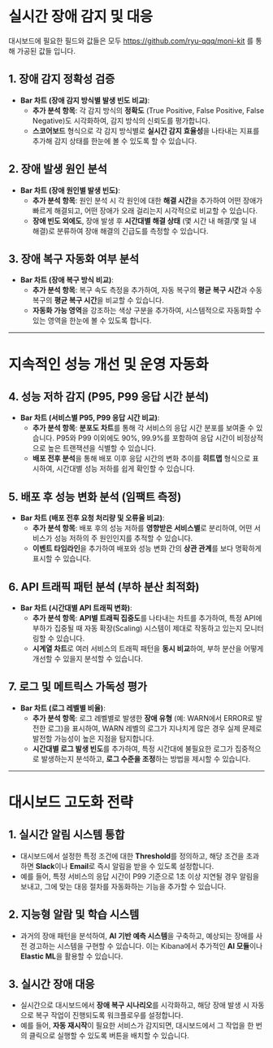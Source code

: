 
# 실시간 장애 감지 및 대응

대시보드에 필요한 필드와 값들은 모두 https://github.com/ryu-qqq/moni-kit 를 통해 가공된 값들 입니다.


## 1. 장애 감지 정확성 검증
- **Bar 차트 (장애 감지 방식별 발생 빈도 비교)**:
    - **추가 분석 항목**: 각 감지 방식의 **정확도** (True Positive, False Positive, False Negative)도 시각화하여, 감지 방식의 신뢰도를 평가합니다.
    - **스코어보드** 형식으로 각 감지 방식별로 **실시간 감지 효율성**을 나타내는 지표를 추가해 감지 상태를 한눈에 볼 수 있도록 할 수 있습니다.

## 2. 장애 발생 원인 분석
- **Bar 차트 (장애 원인별 발생 빈도)**:
    - **추가 분석 항목**: 원인 분석 시 각 원인에 대한 **해결 시간**을 추가하여 어떤 장애가 빠르게 해결되고, 어떤 장애가 오래 걸리는지 시각적으로 비교할 수 있습니다.
    - **장애 빈도 외에도**, 장애 발생 후 **시간대별 해결 상태** (몇 시간 내 해결/몇 일 내 해결)로 분류하여 장애 해결의 긴급도를 측정할 수 있습니다.

## 3. 장애 복구 자동화 여부 분석
- **Bar 차트 (장애 복구 방식 비교)**:
    - **추가 분석 항목**: 복구 속도 측정을 추가하여, 자동 복구의 **평균 복구 시간**과 수동 복구의 **평균 복구 시간**을 비교할 수 있습니다.
    - **자동화 가능 영역**을 강조하는 색상 구분을 추가하여, 시스템적으로 자동화할 수 있는 영역을 한눈에 볼 수 있도록 합니다.

---

# 지속적인 성능 개선 및 운영 자동화

## 4. 성능 저하 감지 (P95, P99 응답 시간 분석)
- **Bar 차트 (서비스별 P95, P99 응답 시간 비교)**:
    - **추가 분석 항목**: **분포도 차트**를 통해 각 서비스의 응답 시간 분포를 보여줄 수 있습니다. P95와 P99 이외에도 90%, 99.9%를 포함하여 응답 시간이 비정상적으로 높은 트랜잭션을 식별할 수 있습니다.
    - **배포 전후 분석**을 통해 배포 이후 응답 시간의 변화 추이를 **히트맵** 형식으로 표시하여, 시간대별 성능 저하를 쉽게 확인할 수 있습니다.

## 5. 배포 후 성능 변화 분석 (임팩트 측정)
- **Bar 차트 (배포 전후 요청 처리량 및 오류율 비교)**:
    - **추가 분석 항목**: 배포 후의 성능 저하를 **영향받은 서비스별**로 분리하여, 어떤 서비스가 성능 저하의 주 원인인지를 추적할 수 있습니다.
    - **이벤트 타임라인**을 추가하여 배포와 성능 변화 간의 **상관 관계**를 보다 명확하게 표시할 수 있습니다.

## 6. API 트래픽 패턴 분석 (부하 분산 최적화)
- **Bar 차트 (시간대별 API 트래픽 변화)**:
    - **추가 분석 항목**: **API별 트래픽 집중도**를 나타내는 차트를 추가하여, 특정 API에 부하가 집중될 때 자동 확장(Scaling) 시스템이 제대로 작동하고 있는지 모니터링할 수 있습니다.
    - **시계열 차트**로 여러 서비스의 트래픽 패턴을 **동시 비교**하여, 부하 분산을 어떻게 개선할 수 있을지 분석할 수 있습니다.

## 7. 로그 및 메트릭스 가독성 평가
- **Bar 차트 (로그 레벨별 비율)**:
    - **추가 분석 항목**: 로그 레벨별로 발생한 **장애 유형** (예: WARN에서 ERROR로 발전한 로그)을 표시하여, WARN 레벨의 로그가 지나치게 많은 경우 실제 문제로 발전할 가능성이 높은 지점을 탐지합니다.
    - **시간대별 로그 발생 빈도**를 추가하여, 특정 시간대에 불필요한 로그가 집중적으로 발생하는지 분석하고, **로그 수준을 조정**하는 방법을 제시할 수 있습니다.

---

# 대시보드 고도화 전략

## 1. 실시간 알림 시스템 통합
- 대시보드에서 설정한 특정 조건에 대한 **Threshold**를 정의하고, 해당 조건을 초과하면 **Slack**이나 **Email**로 즉시 알림을 받을 수 있도록 설정합니다.
- 예를 들어, 특정 서비스의 응답 시간이 P99 기준으로 1초 이상 지연될 경우 알림을 보내고, 그에 맞는 대응 절차를 자동화하는 기능을 추가할 수 있습니다.

## 2. 지능형 알람 및 학습 시스템
- 과거의 장애 패턴을 분석하여, **AI 기반 예측 시스템**을 구축하고, 예상되는 장애를 사전 경고하는 시스템을 구현할 수 있습니다. 이는 Kibana에서 추가적인 **AI 모듈**이나 **Elastic ML**을 활용할 수 있습니다.

## 3. 실시간 장애 대응
- 실시간으로 대시보드에서 **장애 복구 시나리오**를 시각화하고, 해당 장애 발생 시 자동으로 복구 작업이 진행되도록 워크플로우를 설정합니다.
- 예를 들어, **자동 재시작**이 필요한 서비스가 감지되면, 대시보드에서 그 작업을 한 번의 클릭으로 실행할 수 있도록 버튼을 배치할 수 있습니다.
